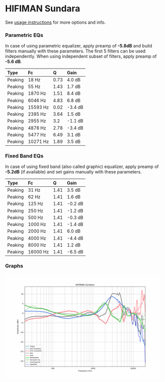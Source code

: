 # HIFIMAN Sundara
See [usage instructions](https://github.com/jaakkopasanen/AutoEq#usage) for more options and info.

### Parametric EQs
In case of using parametric equalizer, apply preamp of **-5.8dB** and build filters manually
with these parameters. The first 5 filters can be used independently.
When using independent subset of filters, apply preamp of **-5.6 dB**.

| Type    | Fc       |    Q | Gain    |
|:--------|:---------|:-----|:--------|
| Peaking | 18 Hz    | 0.73 | 4.0 dB  |
| Peaking | 55 Hz    | 1.43 | 1.7 dB  |
| Peaking | 1870 Hz  | 1.51 | 8.4 dB  |
| Peaking | 6046 Hz  | 4.83 | 6.8 dB  |
| Peaking | 15593 Hz | 0.02 | -3.4 dB |
| Peaking | 2385 Hz  | 3.64 | 1.5 dB  |
| Peaking | 2955 Hz  | 3.2  | -1.1 dB |
| Peaking | 4878 Hz  | 2.78 | -3.4 dB |
| Peaking | 5477 Hz  | 6.49 | 3.1 dB  |
| Peaking | 10271 Hz | 1.89 | 3.5 dB  |

### Fixed Band EQs
In case of using fixed band (also called graphic) equalizer, apply preamp of **-5.2dB**
(if available) and set gains manually with these parameters.

| Type    | Fc       |    Q | Gain    |
|:--------|:---------|:-----|:--------|
| Peaking | 31 Hz    | 1.41 | 3.5 dB  |
| Peaking | 62 Hz    | 1.41 | 1.6 dB  |
| Peaking | 125 Hz   | 1.41 | -0.2 dB |
| Peaking | 250 Hz   | 1.41 | -1.2 dB |
| Peaking | 500 Hz   | 1.41 | -0.3 dB |
| Peaking | 1000 Hz  | 1.41 | -1.4 dB |
| Peaking | 2000 Hz  | 1.41 | 6.0 dB  |
| Peaking | 4000 Hz  | 1.41 | -4.4 dB |
| Peaking | 8000 Hz  | 1.41 | 1.2 dB  |
| Peaking | 16000 Hz | 1.41 | -6.5 dB |

### Graphs
![](./HIFIMAN%20Sundara.png)